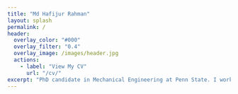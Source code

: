 ```yaml
---
title: "Md Hafijur Rahman"
layout: splash
permalink: /
header:
  overlay_color: "#000"
  overlay_filter: "0.4"
  overlay_image: /images/header.jpg
  actions:
    - label: "View My CV"
      url: "/cv/"
excerpt: "PhD candidate in Mechanical Engineering at Penn State. I work on defect dynamics in radiation-damaged materials and semiconductors."
---
```

